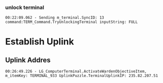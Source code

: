 ### unlock terminal
```
00:22:09.062 - Sending m_terminal.SyncID: 13 command:TERM_Command.TryUnlockingTerminal inputString: FULL
```

# Establish Uplink
## Uplink Addres
```
00:26:49.226 - LG_ComputerTerminal.ActivateWardenObjectiveItem, m_itemKey: TERMINAL_933 UplinkPuzzle.TerminalUplinkIP: 235.82.207.51
```


